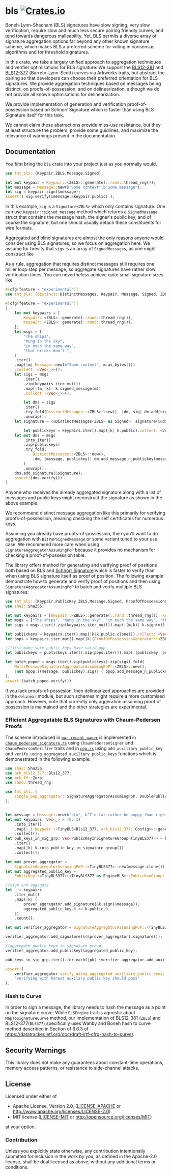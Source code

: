 # bls [![Crates.io](https://img.shields.io/crates/v/tnt-bls.svg)](https://crates.io/crates/tnt-bls) #

Boneh-Lynn-Shacham (BLS) signatures have slow signing, very slow verification, require slow and much less secure pairing friendly curves, and tend towards dangerous malleability.  Yet, BLS permits a diverse array of signature aggregation options far beyond any other known signature scheme, which makes BLS a preferred scheme for voting in consensus algorithms and for threshold signatures. 

In this crate, we take a largely unified approach to aggregation techniques and verifier optimisations for BLS signature:  We support the [BLS12-381](https://z.cash/blog/new-snark-curve.html) and [BLS12-377](https://eprint.iacr.org/2018/962.pdf) (Barreto-Lynn-Scott) curves via Arkworks traits, but abstract the pairing so that developers can choose their preferred orientation for BLS signatures. We provide aggregation techniques based on messages being distinct, on proofs-of-possession, and on delinearization, although we do not provide all known optimisations for delinearization.

We provide implementation of generation and verification proof-of-possession based on Schnorr Signature which is faster than using BLS Signature itself for this task.

We cannot claim these abstractions provide miss-use resistance, but they at least structure the problem, provide some guidlines, and maximize the relevance of warnings present in the documentation.

## Documentation

You first bring the `bls` crate into your project just as you normally would.

```rust
use tnt_bls::{Keypair,ZBLS,Message,Signed};

let mut keypair = Keypair::<ZBLS>::generate(::rand::thread_rng());
let message = Message::new(b"Some context",b"Some message");
let sig = keypair.sign(&message);
assert!( sig.verify(&message,&keypair.public) );
```

In this example, `sig` is a `Signature<ZBLS>` which only contains signature. One can use `Keypair::signed_message` method which returns a `SignedMessage` struct that contains the message hash, the signer's public key, and of course the signature, but one should usually detach these constituents for wire formats.

Aggregated and blind signatures are almost the only reasons anyone would consider using BLS signatures, so we focus on aggregation here.  We assume for brevity that `sigs` is an array of `SignedMessage`s, as one might construct like 

As a rule, aggregation that requires distinct messages still requires one miller loop step per message, so aggregate signatures have rather slow verification times.  You can nevertheless achieve quite small signature sizes like

```rust
#[cfg(feature = "experimental")]
use tnt_bls::{distinct::DistinctMessages, Keypair, Message, Signed, ZBLS};

#[cfg(feature = "experimental")]
{
	let mut keypairs = [
		Keypair::<ZBLS>::generate(::rand::thread_rng()),
		Keypair::<ZBLS>::generate(::rand::thread_rng()),
	];
	let msgs = [
		"The ships",
		"hung in the sky",
		"in much the same way",
		"that bricks don’t.",
	]
	.iter()
	.map(|m| Message::new(b"Some context", m.as_bytes()))
	.collect::<Vec<_>>();
	let sigs = msgs
		.iter()
		.zip(keypairs.iter_mut())
		.map(|(m, k)| k.signed_message(m))
		.collect::<Vec<_>>();

		let dms = sigs
		.iter()
		.try_fold(DistinctMessages::<ZBLS>::new(), |dm, sig| dm.add(sig))
		.unwrap();
	let signature = <&DistinctMessages<ZBLS> as Signed>::signature(&&dms);

		let publickeys = keypairs.iter().map(|k| k.public).collect::<Vec<_>>();
	let mut dms = msgs
		.into_iter()
		.zip(publickeys)
		.try_fold(
			DistinctMessages::<ZBLS>::new(),
			|dm, (message, publickey)| dm.add_message_n_publickey(message, publickey),
		)
		.unwrap();
	dms.add_signature(&signature);
	assert!(dms.verify())
}
```
Anyone who receives the already aggregated signature along with a list of messages and public keys might reconstruct the signature as shown in the above example.

We recommend distinct message aggregation like this primarily for verifying proofs-of-possession, meaning checking the self certificates for numerous keys.

Assuming you already have proofs-of-possession, then you'll want to do aggregation with `BitPoPSignedMessage` or some variant tuned to your use case.  We recommend more care when using `SignatureAggregatorAssumingPoP` because it provides no mechanism for checking a proof-of-possession table.

The library offers method for generating and verifying proof of positions both based on BLS and [Schnorr Signature](https://en.wikipedia.org/wiki/Schnorr_signature) which is faster to verify than when using BLS signature itself as proof of position. The following example demonstrate how to generate and verify proof of positions and then using `SignatureAggregatorAssumingPoP` to batch and verify multiple BLS signatures.

```rust
use tnt_bls::{Keypair,PublicKey,ZBLS,Message,Signed, ProofOfPossessionGenerator, ProofOfPossession, schnorr_pop::{SchnorrPoP}, multi_pop_aggregator::MultiMessageSignatureAggregatorAssumingPoP};
use sha2::Sha256;

let mut keypairs = [Keypair::<ZBLS>::generate(::rand::thread_rng()), Keypair::<ZBLS>::generate(::rand::thread_rng())];
let msgs = ["The ships", "hung in the sky", "in much the same way", "that bricks don’t."].iter().map(|m| Message::new(b"Some context", m.as_bytes())).collect::<Vec<_>>();
let sigs = msgs.iter().zip(keypairs.iter_mut()).map(|(m,k)| k.sign(m)).collect::<Vec<_>>();

let publickeys = keypairs.iter().map(|k|k.public.clone()).collect::<Vec<_>>();
let pops = keypairs.iter_mut().map(|k|(ProofOfPossessionGenerator::<ZBLS, Sha256, PublicKey<ZBLS>, SchnorrPoP<ZBLS>>::generate_pok(k))).collect::<Vec<_>>();

//first make sure public keys have valid pop
let publickeys = publickeys.iter().zip(pops.iter()).map(|(publickey, pop) | {assert!(ProofOfPossession::<ZBLS, Sha256, PublicKey<ZBLS>>::verify(pop,publickey)); publickey}).collect::<Vec<_>>();

let batch_poped = msgs.iter().zip(publickeys).zip(sigs).fold(
    MultiMessageSignatureAggregatorAssumingPoP::<ZBLS>::new(),
    |mut bpop,((message, publickey),sig)| { bpop.add_message_n_publickey(message, &publickey); bpop.add_signature(&sig); bpop }
);
assert!(batch_poped.verify())
```

If you lack proofs-of-possesion, then delinearized approaches are provided in the `delinear` module, but such schemes might require a more customised approach. However, note that currently only aggeration assuming proof of possession is maintained and the other strategies are experimental. 

### Efficient Aggregatable BLS Signatures with Chaum-Pedersen Proofs

The scheme introduced in [`our recent paper`](https://eprint.iacr.org/2022/1611) is implemented in [`chaum_pederson_signature.rs`](src/chaum_pederson_signature.rs) using `ChaumPedersonSigner` and `ChaumPedersonVerifier` traits and in [`pop.rs`](src/pop.rs) using `add_auxiliary_public_key` and `verify_using_aggregated_auxiliary_public_keys` functions which is demonestrated in the following example:
```rust
use sha2::Sha256;
use ark_bls12_377::Bls12_377;
use ark_ff::Zero;
use rand::thread_rng;

use tnt_bls::{
    single_pop_aggregator::SignatureAggregatorAssumingPoP, DoublePublicKeyScheme, EngineBLS, Keypair, Message, PublicKey, PublicKeyInSignatureGroup, Signed, TinyBLS, TinyBLS377,
};


let message = Message::new(b"ctx", b"I'd far rather be happy than right any day.");
let mut keypairs: Vec<_> = (0..3)
    .into_iter()
    .map(|_| Keypair::<TinyBLS<Bls12_377, ark_bls12_377::Config>>::generate(thread_rng()))
    .collect();
let pub_keys_in_sig_grp: Vec<PublicKeyInSignatureGroup<TinyBLS377>> = keypairs
    .iter()
    .map(|k| k.into_public_key_in_signature_group())
    .collect();

let mut prover_aggregator =
    SignatureAggregatorAssumingPoP::<TinyBLS377>::new(message.clone());
let mut aggregated_public_key =
    PublicKey::<TinyBLS377>(<TinyBLS377 as EngineBLS>::PublicKeyGroup::zero());

//sign and aggegate
let _ = keypairs
    .iter_mut()
    .map(|k| {
        prover_aggregator.add_signature(&k.sign(&message));
        aggregated_public_key.0 += k.public.0;
    })
    .count();

let mut verifier_aggregator = SignatureAggregatorAssumingPoP::<TinyBLS377>::new(message);

verifier_aggregator.add_signature(&(&prover_aggregator).signature());

//aggregate public keys in signature group
verifier_aggregator.add_publickey(&aggregated_public_key);

pub_keys_in_sig_grp.iter().for_each(|pk| {verifier_aggregator.add_auxiliary_public_key(pk);});

assert!(
    verifier_aggregator.verify_using_aggregated_auxiliary_public_keys::<Sha256>(),
    "verifying with honest auxilary public key should pass"
);
```

### Hash to Curve

In order to sign a message, the library needs to hash the message as a point on the signature curve. While `BLSEngine` trait is agnostic about `MapToSignatureCurve` method, our implementation of BLS12-381 (`ZBLS`) and BLS12-377(`BLS377`) specifically uses Wahby and Boneh hash to curve method described in Section of 6.6.3 of https://datatracker.ietf.org/doc/draft-irtf-cfrg-hash-to-curve/.

## Security Warnings

This library does not make any guarantees about constant-time operations, memory access patterns, or resistance to side-channel attacks.

## License

Licensed under either of

 * Apache License, Version 2.0, ([LICENSE-APACHE](LICENSE-APACHE) or http://www.apache.org/licenses/LICENSE-2.0)
 * MIT license ([LICENSE-MIT](LICENSE-MIT) or http://opensource.org/licenses/MIT)

at your option.

### Contribution

Unless you explicitly state otherwise, any contribution intentionally
submitted for inclusion in the work by you, as defined in the Apache-2.0
license, shall be dual licensed as above, without any additional terms or
conditions.

